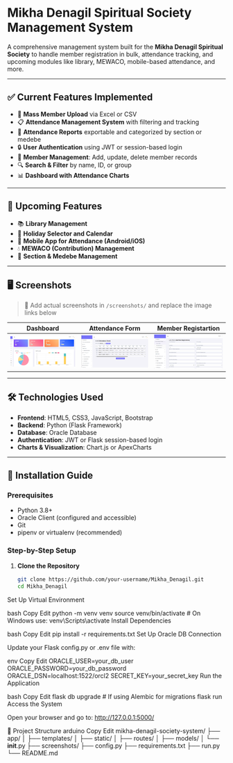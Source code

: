 # Mikha Denagil Spiritual Society Management System

A comprehensive management system built for the **Mikha Denagil Spiritual Society** to handle member registration in bulk, attendance tracking, and upcoming modules like library, MEWACO, mobile-based attendance, and more.

---

## ✅ Current Features Implemented

- 🔁 **Mass Member Upload** via Excel or CSV
- 📋 **Attendance Management System** with filtering and tracking
- 🧾 **Attendance Reports** exportable and categorized by section or medebe
- 🔒 **User Authentication** using JWT or session-based login
- 📁 **Member Management**: Add, update, delete member records
- 🔍 **Search & Filter** by name, ID, or group
- 📊 **Dashboard with Attendance Charts**

---

## 🔮 Upcoming Features

- 📚 **Library Management**
- 📆 **Holiday Selector and Calendar**
- 📱 **Mobile App for Attendance (Android/iOS)**
- 💧 **MEWACO (Contribution) Management**
- 🏢 **Section & Medebe Management**

---

## 🖥️ Screenshots

> 📌 Add actual screenshots in `/screenshots/` and replace the image links below

| Dashboard | Attendance Form | Member Registartion |
|-----------|------------------|----------------|
| ![Dashboard](dasbord.png) | ![Attendance](attendance.png) | ![Upload](registartion.png) |

---

## 🛠️ Technologies Used

- **Frontend**: HTML5, CSS3, JavaScript, Bootstrap
- **Backend**: Python (Flask Framework)
- **Database**: Oracle Database
- **Authentication**: JWT or Flask session-based login
- **Charts & Visualization**: Chart.js or ApexCharts

---

## 🚀 Installation Guide

### Prerequisites

- Python 3.8+
- Oracle Client (configured and accessible)
- Git
- pipenv or virtualenv (recommended)

### Step-by-Step Setup

1. **Clone the Repository**
   ```bash
   git clone https://github.com/your-username/Mikha_Denagil.git
   cd Mikha_Denagil

Set Up Virtual Environment

bash
Copy
Edit
python -m venv venv
source venv/bin/activate  # On Windows use: venv\Scripts\activate
Install Dependencies

bash
Copy
Edit
pip install -r requirements.txt
Set Up Oracle DB Connection

Update your Flask config.py or .env file with:

env
Copy
Edit
ORACLE_USER=your_db_user
ORACLE_PASSWORD=your_db_password
ORACLE_DSN=localhost:1522/orcl2
SECRET_KEY=your_secret_key
Run the Application

bash
Copy
Edit
flask db upgrade   # If using Alembic for migrations
flask run
Access the System

Open your browser and go to: http://127.0.0.1:5000/

📂 Project Structure
arduino
Copy
Edit
mikha-denagil-society-system/
├── app/
│   ├── templates/
│   ├── static/
│   ├── routes/
│   ├── models/
│   └── __init__.py
├── screenshots/
├── config.py
├── requirements.txt
├── run.py
└── README.md

